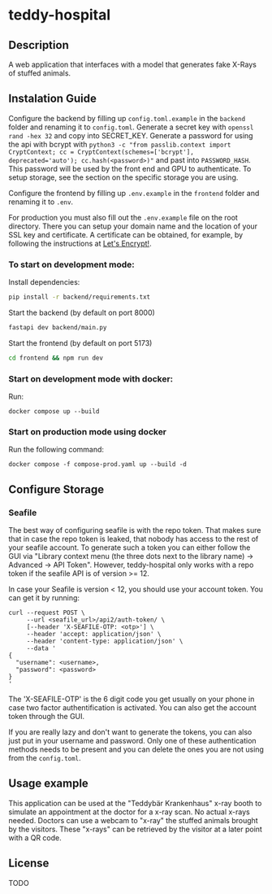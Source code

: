 # teddy-hospital

## Description

A web application that interfaces with a model that generates fake X-Rays of stuffed animals.

## Instalation Guide

Configure the backend by filling up `config.toml.example` in the `backend` folder and renaming it to `config.toml`.
Generate a secret key with `openssl rand -hex 32` and copy into SECRET_KEY.
Generate a password for using the api with bcrypt with `python3 -c "from passlib.context import CryptContext; cc = CryptContext(schemes=['bcrypt'], deprecated='auto'); cc.hash(<password>)"` and past into `PASSWORD_HASH`. This password will be used by the front end and GPU to authenticate.
To setup storage, see the section on the specific storage you are using.

Configure the frontend by filling up `.env.example` in the `frontend` folder and renaming it to `.env`.

For production you must also fill out the `.env.example` file on the root directory. There you can setup your domain name and the location of your SSL key and certificate. A certificate can be obtained, for example, by following the instructions at [Let's Encrypt!](https://letsencrypt.org/).

### To start on development mode:

Install dependencies:

```bash
pip install -r backend/requirements.txt
```

Start the backend (by default on port 8000)

```bash
fastapi dev backend/main.py
```

Start the frontend (by default on port 5173)

```bash
cd frontend && npm run dev
```

### Start on development mode with docker:

Run:

```
docker compose up --build
```

### Start on production mode using docker

Run the following command:

```
docker compose -f compose-prod.yaml up --build -d
```

## Configure Storage

### Seafile

The best way of configuring seafile is with the repo token. That makes sure that in case the repo token is leaked,
that nobody has access to the rest of your seafile account. To generate such a token you can either follow the GUI
via "Library context menu (the three dots next to the library name) -> Advanced -> API Token". However, teddy-hospital only works with a repo token if the seafile API is of version >= 12.

In case your Seafile is version < 12, you should use your account token. You can get it by running:

```
curl --request POST \
     --url <seafile_url>/api2/auth-token/ \
     [--header 'X-SEAFILE-OTP: <otp>'] \
     --header 'accept: application/json' \
     --header 'content-type: application/json' \
     --data '
{
  "username": <username>,
  "password": <password>
}
'
```

The 'X-SEAFILE-OTP' is the 6 digit code you get usually on your phone in case two factor authentification is activated. You can also get the account token through the GUI.

If you are really lazy and don't want to generate the tokens, you can also just put in your username and password. Only one of these authentication methods needs to be present and you can delete the ones you are not using from the `config.toml`.

## Usage example

This application can be used at the "Teddybär Krankenhaus" x-ray booth to simulate an appointment at the doctor for a x-ray scan.
No actual x-rays needed.
Doctors can use a webcam to "x-ray" the stuffed animals brought by the visitors.
These "x-rays" can be retrieved by the visitor at a later point with a QR code.

## License

TODO
